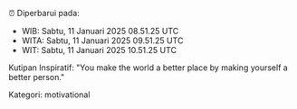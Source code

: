 ⏰ Diperbarui pada:
- WIB: Sabtu, 11 Januari 2025 08.51.25 UTC
- WITA: Sabtu, 11 Januari 2025 09.51.25 UTC
- WIT: Sabtu, 11 Januari 2025 10.51.25 UTC

Kutipan Inspiratif:
"You make the world a better place by making yourself a better person."


Kategori: motivational

